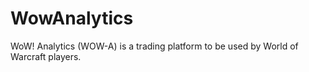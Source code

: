 # WowAnalytics
WoW! Analytics (WOW-A) is a trading platform to be used by World of Warcraft players. 
